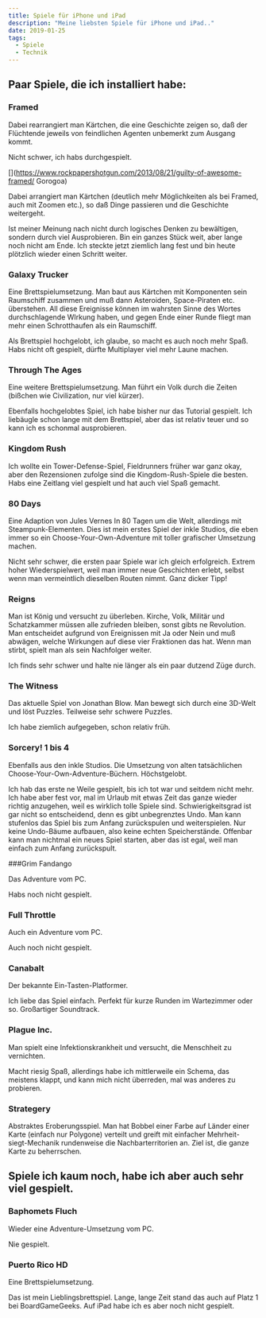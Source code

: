 ```yaml
---
title: Spiele für iPhone und iPad
description: "Meine liebsten Spiele für iPhone und iPad.."
date: 2019-01-25
tags:
  - Spiele
  - Technik
---
```

## Paar Spiele, die ich installiert habe:
### Framed

Dabei rearrangiert man Kärtchen, die eine Geschichte zeigen so, daß der Flüchtende jeweils von feindlichen Agenten unbemerkt zum Ausgang kommt.

Nicht schwer, ich habs durchgespielt.

[](https://www.rockpapershotgun.com/2013/08/21/guilty-of-awesome-framed/
Gorogoa)

Dabei arrangiert man Kärtchen (deutlich mehr Möglichkeiten als bei Framed, auch mit Zoomen etc.), so daß Dinge passieren und die Geschichte weitergeht.

Ist meiner Meinung nach nicht durch logisches Denken zu bewältigen, sondern durch viel Ausprobieren. Bin ein ganzes Stück weit, aber lange noch nicht am Ende. Ich steckte jetzt ziemlich lang fest und bin heute plötzlich wieder einen Schritt weiter.

[](https://www.rockpapershotgun.com/2017/12/12/gorogoa-review/)

### Galaxy Trucker

Eine Brettspielumsetzung. Man baut aus Kärtchen mit Komponenten sein Raumschiff zusammen und muß dann Asteroiden, Space-Piraten etc. überstehen. All diese Ereignisse können im wahrsten Sinne des Wortes durchschlagende WIrkung haben, und gegen Ende einer Runde fliegt man mehr einen Schrotthaufen als ein Raumschiff.

Als Brettspiel hochgelobt, ich glaube, so macht es auch noch mehr Spaß. Habs nicht oft gespielt, dürfte Multiplayer viel mehr Laune machen.

[](https://de.wikipedia.org/wiki/Galaxy_Trucker)

### Through The Ages

Eine weitere Brettspielumsetzung. Man führt ein Volk durch die Zeiten (bißchen wie Civilization, nur viel kürzer).

Ebenfalls hochgelobtes Spiel, ich habe bisher nur das Tutorial gespielt. Ich liebäugle schon lange mit dem Brettspiel, aber das ist relativ teuer und so kann ich es schonmal ausprobieren.

[](https://de.wikipedia.org/wiki/Im_Wandel_der_Zeiten)

### Kingdom Rush

Ich wollte ein Tower-Defense-Spiel, Fieldrunners früher war ganz okay, aber den Rezensionen zufolge sind die Kingdom-Rush-Spiele die besten. Habs eine Zeitlang viel gespielt und hat auch viel Spaß gemacht.

[](https://en.wikipedia.org/wiki/Kingdom_Rush)

### 80 Days

Eine Adaption von Jules Vernes In 80 Tagen um die Welt, allerdings mit Steampunk-Elementen. Dies ist mein erstes Spiel der inkle Studios, die eben immer so ein Choose-Your-Own-Adventure mit toller grafischer Umsetzung machen.

Nicht sehr schwer, die ersten paar Spiele war ich gleich erfolgreich. Extrem hoher Wiederspielwert, weil man immer neue Geschichten erlebt, selbst wenn man vermeintlich dieselben Routen nimmt. Ganz dicker Tipp!

[](https://www.rockpapershotgun.com/2015/10/12/80-days-review/)

### Reigns

Man ist König und versucht zu überleben. Kirche, Volk, Militär und Schatzkammer müssen alle zufrieden bleiben, sonst gibts ne Revolution. Man entscheidet aufgrund von Ereignissen mit Ja oder Nein und muß abwägen, welche Wirkungen auf diese vier Fraktionen das hat. Wenn man stirbt, spielt man als sein Nachfolger weiter.

Ich finds sehr schwer und halte nie länger als ein paar dutzend Züge durch.

[](https://www.rockpapershotgun.com/2016/09/08/reigns-review-pc/)

### The Witness

Das aktuelle Spiel von Jonathan Blow. Man bewegt sich durch eine 3D-Welt und löst Puzzles. Teilweise sehr schwere Puzzles.

Ich habe ziemlich aufgegeben, schon relativ früh.

[](https://www.rockpapershotgun.com/2016/02/04/the-witness-pc-review/)

### Sorcery! 1 bis 4

Ebenfalls aus den inkle Studios. Die Umsetzung von alten tatsächlichen Choose-Your-Own-Adventure-Büchern. Höchstgelobt.

Ich hab das erste ne Weile gespielt, bis ich tot war und seitdem nicht mehr. Ich habe aber fest vor, mal im Urlaub mit etwas Zeit das ganze wieder richtig anzugehen, weil es wirklich tolle Spiele sind. Schwierigkeitsgrad ist gar nicht so entscheidend, denn es gibt unbegrenztes Undo. Man kann stufenlos das Spiel bis zum Anfang zurückspulen und weiterspielen. Nur keine Undo-Bäume aufbauen, also keine echten Speicherstände. Offenbar kann man nichtmal ein neues Spiel starten, aber das ist egal, weil man einfach zum Anfang zurückspult.

[](https://www.rockpapershotgun.com/2016/04/12/sorcery-pc-review-2/)

[](https://www.rockpapershotgun.com/2016/04/14/sorcery-3-review-pc/)

[](https://www.rockpapershotgun.com/tag/sorcery-part-4/)

###Grim Fandango

Das Adventure vom PC.

Habs noch nicht gespielt.

[](https://www.rockpapershotgun.com/2015/01/27/grim-fandango-remastered-review-pc/)

### Full Throttle

Auch ein Adventure vom PC.

Auch noch nicht gespielt.

[](https://www.rockpapershotgun.com/2017/04/19/full-throttle-remastered-review/)

### Canabalt

Der bekannte Ein-Tasten-Platformer.

Ich liebe das Spiel einfach. Perfekt für kurze Runden im Wartezimmer oder so. Großartiger Soundtrack.

[](https://de.wikipedia.org/wiki/Canabalt)

### Plague Inc.

Man spielt eine Infektionskrankheit und versucht, die Menschheit zu vernichten.

Macht riesig Spaß, allerdings habe ich mittlerweile ein Schema, das meistens klappt, und kann mich nicht überreden, mal was anderes zu probieren.

[](https://de.wikipedia.org/wiki/Plague_Inc.)

### Strategery

Abstraktes Eroberungsspiel. Man hat Bobbel einer Farbe auf Länder einer Karte (einfach nur Polygone) verteilt und greift mit einfacher Mehrheit-siegt-Mechanik rundenweise die Nachbarterritorien an. Ziel ist, die ganze Karte zu beherrschen.

## Spiele ich kaum noch, habe ich aber auch sehr viel gespielt.
### Baphomets Fluch

Wieder eine Adventure-Umsetzung vom PC.

Nie gespielt.

[](https://de.wikipedia.org/wiki/Baphomets_Fluch)

### Puerto Rico HD

Eine Brettspielumsetzung.

Das ist mein Lieblingsbrettspiel. Lange, lange Zeit stand das auch auf Platz 1 bei BoardGameGeeks. Auf iPad habe ich es aber noch nicht gespielt.

[](https://de.wikipedia.org/wiki/Puerto_Rico_(Spiel))
